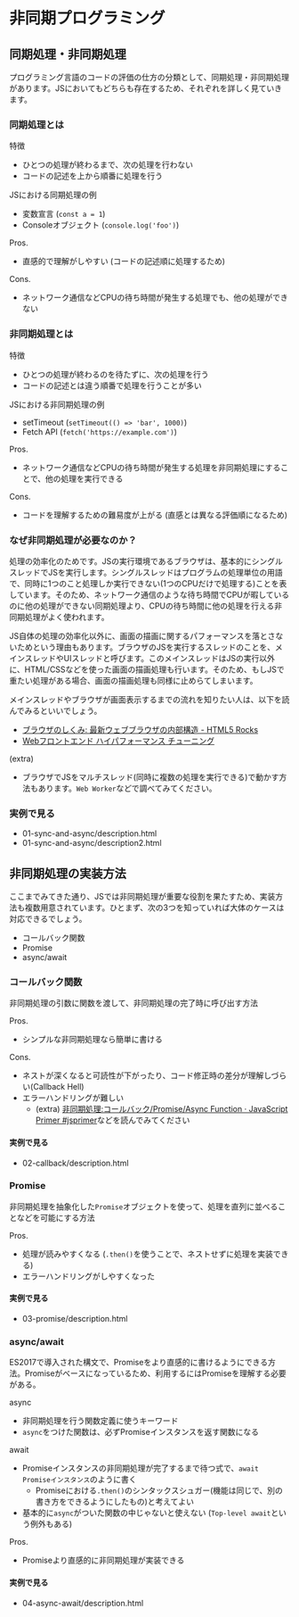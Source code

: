# 非同期プログラミング

## 同期処理・非同期処理
プログラミング言語のコードの評価の仕方の分類として、同期処理・非同期処理があります。JSにおいてもどちらも存在するため、それぞれを詳しく見ていきます。

### 同期処理とは
特徴
- ひとつの処理が終わるまで、次の処理を行わない
- コードの記述を上から順番に処理を行う

JSにおける同期処理の例
- 変数宣言 (`const a = 1`)
- Consoleオブジェクト (`console.log('foo')`)

Pros.
- 直感的で理解がしやすい (コードの記述順に処理するため)

Cons.
- ネットワーク通信などCPUの待ち時間が発生する処理でも、他の処理ができない

### 非同期処理とは
特徴
- ひとつの処理が終わるのを待たずに、次の処理を行う
- コードの記述とは違う順番で処理を行うことが多い

JSにおける非同期処理の例
- setTimeout (`setTimeout(() => 'bar', 1000)`)
- Fetch API (`fetch('https://example.com')`)

Pros.
- ネットワーク通信などCPUの待ち時間が発生する処理を非同期処理にすることで、他の処理を実行できる

Cons.
- コードを理解するための難易度が上がる (直感とは異なる評価順になるため)

### なぜ非同期処理が必要なのか？
処理の効率化のためです。JSの実行環境であるブラウザは、基本的にシングルスレッドでJSを実行します。シングルスレッドはプログラムの処理単位の用語で、同時に1つのこと処理しか実行できない(1つのCPUだけで処理する)ことを表しています。そのため、ネットワーク通信のような待ち時間でCPUが暇しているのに他の処理ができない同期処理より、CPUの待ち時間に他の処理を行える非同期処理がよく使われます。

JS自体の処理の効率化以外に、画面の描画に関するパフォーマンスを落とさないためという理由もあります。ブラウザのJSを実行するスレッドのことを、メインスレッドやUIスレッドと呼びます。このメインスレッドはJSの実行以外に、HTML/CSSなどを使った画面の描画処理も行います。そのため、もしJSで重たい処理がある場合、画面の描画処理も同様に止めらてしまいます。

メインスレッドやブラウザが画面表示するまでの流れを知りたい人は、以下を読んでみるといいでしょう。
- [ブラウザのしくみ: 最新ウェブブラウザの内部構造 - HTML5 Rocks](https://www.html5rocks.com/ja/tutorials/internals/howbrowserswork/)
- [Webフロントエンド ハイパフォーマンス チューニング](https://gihyo.jp/book/2017/978-4-7741-8967-3)

(extra)
- ブラウザでJSをマルチスレッド(同時に複数の処理を実行できる)で動かす方法もあります。`Web Worker`などで調べてみてください。

### 実例で見る
- 01-sync-and-async/description.html
- 01-sync-and-async/description2.html

## 非同期処理の実装方法
ここまでみてきた通り、JSでは非同期処理が重要な役割を果たすため、実装方法も複数用意されています。ひとまず、次の3つを知っていれば大体のケースは対応できるでしょう。

- コールバック関数
- Promise
- async/await

### コールバック関数
非同期処理の引数に関数を渡して、非同期処理の完了時に呼び出す方法

Pros.
- シンプルな非同期処理なら簡単に書ける

Cons.
- ネストが深くなると可読性が下がったり、コード修正時の差分が理解しづらい(Callback Hell)
- エラーハンドリングが難しい
  - (extra) [非同期処理:コールバック/Promise/Async Function · JavaScript Primer #jsprimer](https://jsprimer.net/basic/async/#async-processing-and-error-handling)などを読んでみてください

#### 実例で見る
- 02-callback/description.html

### Promise
非同期処理を抽象化した`Promise`オブジェクトを使って、処理を直列に並べることなどを可能にする方法

Pros.
- 処理が読みやすくなる (`.then()`を使うことで、ネストせずに処理を実装できる)
- エラーハンドリングがしやすくなった

#### 実例で見る
- 03-promise/description.html

### async/await
ES2017で導入された構文で、Promiseをより直感的に書けるようにできる方法。Promiseがベースになっているため、利用するにはPromiseを理解する必要がある。

async
- 非同期処理を行う関数定義に使うキーワード
- `async`をつけた関数は、必ずPromiseインスタンスを返す関数になる

await
- Promiseインスタンスの非同期処理が完了するまで待つ式で、`await Promiseインスタンス`のように書く
  - Promiseにおける`.then()`のシンタックスシュガー(機能は同じで、別の書き方をできるようにしたもの)と考えてよい
- 基本的に`async`がついた関数の中じゃないと使えない (`Top-level await`という例外もある)

Pros.
- Promiseより直感的に非同期処理が実装できる

#### 実例で見る
- 04-async-await/description.html

